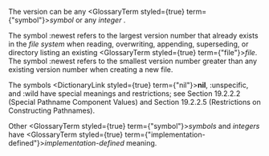  The version can be any <GlossaryTerm styled={true} term={"symbol"}><i>symbol</i></GlossaryTerm> or any *integer* . 



The symbol :newest refers to the largest version number that already exists in the *file system* when reading, overwriting, appending, superseding, or directory listing an existing <GlossaryTerm styled={true} term={"file"}><i>file</i></GlossaryTerm>. The symbol :newest refers to the smallest version number greater than any existing version number when creating a new file. 



The symbols <DictionaryLink styled={true} term={"nil"}><b>nil</b></DictionaryLink>, :unspecific, and :wild have special meanings and restrictions; see Section 19.2.2.2 (Special Pathname Component Values) and Section 19.2.2.5 (Restrictions on Constructing Pathnames). 



Other <GlossaryTerm styled={true} term={"symbol"}><i>symbols</i></GlossaryTerm> and *integers* have <GlossaryTerm styled={true} term={"implementation-defined"}><i>implementation-defined</i></GlossaryTerm> meaning. 



